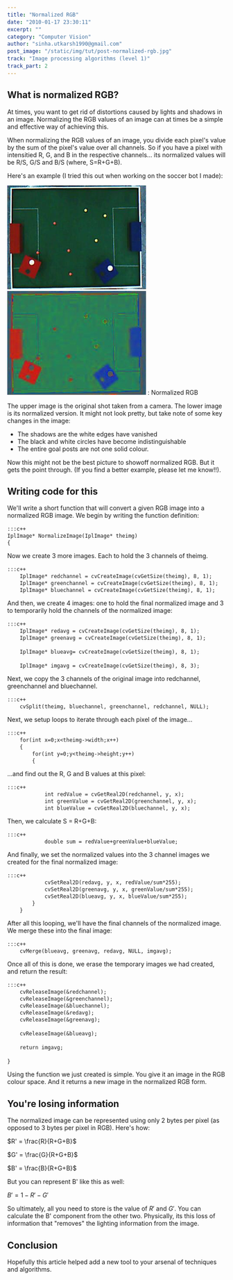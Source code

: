 ```yaml
---
title: "Normalized RGB"
date: "2010-01-17 23:30:11"
excerpt: ""
category: "Computer Vision"
author: "sinha.utkarsh1990@gmail.com"
post_image: "/static/img/tut/post-normalized-rgb.jpg"
track: "Image processing algorithms (level 1)"
track_part: 2
---
```


## What is normalized RGB?

At times, you want to get rid of distortions caused by lights and shadows in an image. Normalizing the RGB values of an image can at times be a simple and effective way of achieving this.

When normalizing the RGB values of an image, you divide each pixel's value by the sum of the pixel's value over all channels. So if you have a pixel with intensitied R, G, and B in the respective channels... its normalized values will be R/S, G/S and B/S (where, S=R+G+B).

Here's an example (I tried this out when working on the soccer bot I made):

![Normalized RGB](/static/img/tut/normalized-rgb.jpg)
: Normalized RGB

The upper image is the original shot taken from a camera. The lower image is its normalized version. It might not look pretty, but take note of some key changes in the image: 

  * The shadows are the white edges have vanished
  * The black and white circles have become indistinguishable
  * The entire goal posts are not one solid colour.

Now this might not be the best picture to showoff normalized RGB. But it gets the point through. (If you find a better example, please let me know!!). 

## Writing code for this

We'll write a short function that will convert a given RGB image into a normalized RGB image. We begin by writing the function definition: 
    
    :::c++
    IplImage* NormalizeImage(IplImage* theimg)
    {

Now we create 3 more images. Each to hold the 3 channels of theimg. 
    
    
    :::c++
        IplImage* redchannel = cvCreateImage(cvGetSize(theimg), 8, 1);
        IplImage* greenchannel = cvCreateImage(cvGetSize(theimg), 8, 1);
        IplImage* bluechannel = cvCreateImage(cvGetSize(theimg), 8, 1);

And then, we create 4 images: one to hold the final normalized image and 3 to temporarily hold the channels of the normalized image: 
    
    
    :::c++
        IplImage* redavg = cvCreateImage(cvGetSize(theimg), 8, 1);
        IplImage* greenavg = cvCreateImage(cvGetSize(theimg), 8, 1);
    
        IplImage* blueavg= cvCreateImage(cvGetSize(theimg), 8, 1);
    
        IplImage* imgavg = cvCreateImage(cvGetSize(theimg), 8, 3);

Next, we copy the 3 channels of the original image into redchannel, greenchannel and bluechannel. 
    
    
    :::c++
        cvSplit(theimg, bluechannel, greenchannel, redchannel, NULL);

Next, we setup loops to iterate through each pixel of the image... 
    
    
    :::c++
        for(int x=0;x<theimg->width;x++)
        {
            for(int y=0;y<theimg->height;y++)
            {

...and find out the R, G and B values at this pixel: 
    
    
    :::c++
                int redValue = cvGetReal2D(redchannel, y, x);
                int greenValue = cvGetReal2D(greenchannel, y, x);
                int blueValue = cvGetReal2D(bluechannel, y, x);

Then, we calculate S = R+G+B: 
    
    
    :::c++
                double sum = redValue+greenValue+blueValue;

And finally, we set the normalized values into the 3 channel images we created for the final normalized image: 
    
    
    :::c++
                cvSetReal2D(redavg, y, x, redValue/sum*255);
                cvSetReal2D(greenavg, y, x, greenValue/sum*255);
                cvSetReal2D(blueavg, y, x, blueValue/sum*255);
            }
        }

After all this looping, we'll have the final channels of the normalized image. We merge these into the final image: 
    
    
    :::c++
        cvMerge(blueavg, greenavg, redavg, NULL, imgavg);

Once all of this is done, we erase the temporary images we had created, and return the result:
    
    
    :::c++
        cvReleaseImage(&redchannel);
        cvReleaseImage(&greenchannel);
        cvReleaseImage(&bluechannel);
        cvReleaseImage(&redavg);
        cvReleaseImage(&greenavg);
    
        cvReleaseImage(&blueavg);
    
        return imgavg;
    
    }

Using the function we just created is simple. You give it an image in the RGB colour space. And it returns a new image in the normalized RGB form. 

## You're losing information

The normalized image can be represented using only 2 bytes per pixel (as opposed to 3 bytes per pixel in RGB). Here's how:

$R' = \frac{R}{R+G+B}$

$G' = \frac{G}{R+G+B}$

$B' = \frac{B}{R+G+B}$

But you can represent B' like this as well: 

$B' = 1-R'-G'$

So ultimately, all you need to store is the value of $R'$ and $G'$. You can calculate the B' component from the other two. Physically, its this loss of information that "removes" the lighting information from the image. 

## Conclusion

Hopefully this article helped add a new tool to your arsenal of techniques and algorithms.
